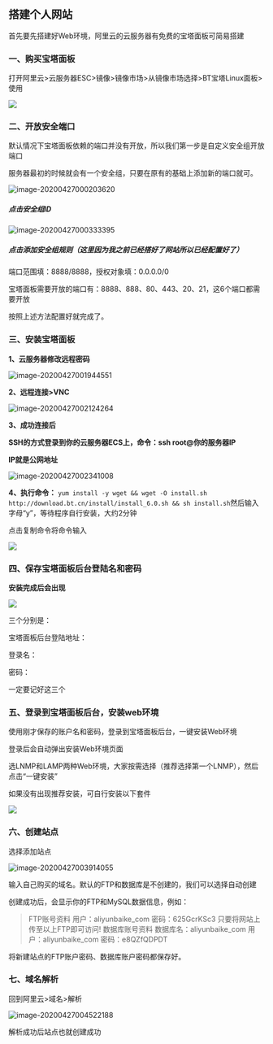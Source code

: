 ##  搭建个人网站



首先要先搭建好Web环境，阿里云的云服务器有免费的宝塔面板可简易搭建



###  一、购买宝塔面板

打开阿里云>云服务器ESC>镜像>镜像市场>从镜像市场选择>BT宝塔Linux面板>使用

![](C:\Users\Silhouette76\Desktop\教程\1.png)



### 二、开放安全端口

默认情况下宝塔面板依赖的端口并没有开放，所以我们第一步是自定义安全组开放端口

服务器最初的时候就会有一个安全组，只要在原有的基础上添加新的端口就可。

![image-20200427000203620](C:\Users\Silhouette76\AppData\Roaming\Typora\typora-user-images\image-20200427000203620.png)

##### 点击安全组ID

![image-20200427000333395](C:\Users\Silhouette76\AppData\Roaming\Typora\typora-user-images\image-20200427000333395.png)

##### 点击添加安全组规则（这里因为我之前已经搭好了网站所以已经配置好了）

端口范围填：8888/8888，授权对象填：0.0.0.0/0

宝塔面板需要开放的端口有：8888、888、80、443、20、21，这6个端口都需要开放

按照上述方法配置好就完成了。



### 三、安装宝塔面板

**1、云服务器修改远程密码**

![image-20200427001944551](C:\Users\Silhouette76\AppData\Roaming\Typora\typora-user-images\image-20200427001944551.png)

**2、远程连接>VNC**

![image-20200427002124264](C:\Users\Silhouette76\AppData\Roaming\Typora\typora-user-images\image-20200427002124264.png)

**3、成功连接后**

**SSH的方式登录到你的云服务器ECS上，命令：ssh root@你的服务器IP**

**IP就是公网地址**

![image-20200427002341008](C:\Users\Silhouette76\AppData\Roaming\Typora\typora-user-images\image-20200427002341008.png)

**4、执行命令：** 
 `yum install -y wget && wget -O install.sh http://download.bt.cn/install/install_6.0.sh && sh install.sh`然后输入字母“y”，等待程序自行安装，大约2分钟

点击复制命令将命令输入

![](C:\Users\Silhouette76\Desktop\QQ截图20200427002546.png)



### 四、保存宝塔面板后台登陆名和密码

**安装完成后会出现**

![](C:\Users\Silhouette76\Desktop\InkedQQ图片20200427002924_LI.jpg)

三个分别是：

宝塔面板后台登陆地址：

登录名：

密码：

一定要记好这三个



### 五、登录到宝塔面板后台，安装web环境

使用刚才保存的账户名和密码，登录到宝塔面板后台，一键安装Web环境

登录后会自动弹出安装Web环境页面

选LNMP和LAMP两种Web环境，大家按需选择（推荐选择第一个LNMP），然后点击“一键安装”

如果没有出现推荐安装，可自行安装以下套件

![](C:\Users\Silhouette76\Desktop\14623749-1c0393ac5d90113d.png)



### 六、创建站点

选择添加站点

![image-20200427003914055](C:\Users\Silhouette76\AppData\Roaming\Typora\typora-user-images\image-20200427003914055.png)

输入自己购买的域名。默认的FTP和数据库是不创建的，我们可以选择自动创建

创建成功后，会显示你的FTP和MySQL数据信息，例如： 



>  FTP账号资料 
> 用户：aliyunbaike_com 
> 密码：625GcrKSc3 
> 只要将网站上传至以上FTP即可访问! 
> 数据库账号资料 
> 数据库名：aliyunbaike_com 
> 用户：aliyunbaike_com 
> 密码：e8QZfQDPDT

将新建站点的FTP账户密码、数据库账户密码都保存好。



### 七、域名解析

回到阿里云>域名>解析

![image-20200427004522188](C:\Users\Silhouette76\AppData\Roaming\Typora\typora-user-images\image-20200427004522188.png)

解析成功后站点也就创建成功

